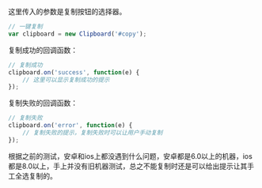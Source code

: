 
这里传入的参数是复制按钮的选择器。

```js
// 一键复制
var clipboard = new Clipboard('#copy');
```

复制成功的回调函数：

```js
// 复制成功
clipboard.on('success', function(e) {
    // 这里可以显示复制成功的提示
});
```

复制失败的回调函数：

```js
// 复制失败
clipboard.on('error', function(e) {
    // 复制失败的提示，复制失败时可以让用户手动复制
});
```

根据之前的测试，安卓和ios上都没遇到什么问题，安卓都是6.0以上的机器，ios都是8.0以上，手上并没有旧机器测试，总之不能复制时还是可以给出提示让其手工全选复制的。

